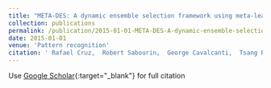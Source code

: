 ```yaml
---
title: "META-DES: A dynamic ensemble selection framework using meta-learning"
collection: publications
permalink: /publication/2015-01-01-META-DES-A-dynamic-ensemble-selection-framework-using-meta-learning
date: 2015-01-01
venue: 'Pattern recognition'
citation: ' Rafael Cruz,  Robert Sabourin,  George Cavalcanti,  Tsang Ren, &quot;META-DES: A dynamic ensemble selection framework using meta-learning.&quot; Pattern recognition, 2015.'
---
```

Use [Google Scholar](https://scholar.google.com/scholar?q=META+DES:+A+dynamic+ensemble+selection+framework+using+meta+learning){:target="_blank"} for full citation